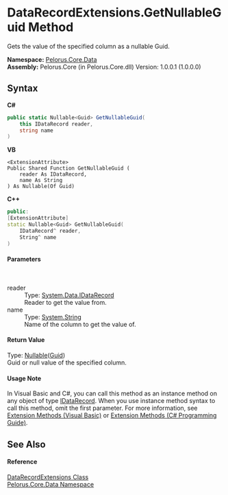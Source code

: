 # DataRecordExtensions.GetNullableGuid Method 
 

Gets the value of the specified column as a nullable Guid.

**Namespace:**&nbsp;<a href="E27DB326">Pelorus.Core.Data</a><br />**Assembly:**&nbsp;Pelorus.Core (in Pelorus.Core.dll) Version: 1.0.0.1 (1.0.0.0)

## Syntax

**C#**<br />
``` C#
public static Nullable<Guid> GetNullableGuid(
	this IDataRecord reader,
	string name
)
```

**VB**<br />
``` VB
<ExtensionAttribute>
Public Shared Function GetNullableGuid ( 
	reader As IDataRecord,
	name As String
) As Nullable(Of Guid)
```

**C++**<br />
``` C++
public:
[ExtensionAttribute]
static Nullable<Guid> GetNullableGuid(
	IDataRecord^ reader, 
	String^ name
)
```


#### Parameters
&nbsp;<dl><dt>reader</dt><dd>Type: <a href="http://msdn2.microsoft.com/en-us/library/93wb1heh" target="_blank">System.Data.IDataRecord</a><br />Reader to get the value from.</dd><dt>name</dt><dd>Type: <a href="http://msdn2.microsoft.com/en-us/library/s1wwdcbf" target="_blank">System.String</a><br />Name of the column to get the value of.</dd></dl>

#### Return Value
Type: <a href="http://msdn2.microsoft.com/en-us/library/b3h38hb0" target="_blank">Nullable</a>(<a href="http://msdn2.microsoft.com/en-us/library/cey1zx63" target="_blank">Guid</a>)<br />Guid or null value of the specified column.

#### Usage Note
In Visual Basic and C#, you can call this method as an instance method on any object of type <a href="http://msdn2.microsoft.com/en-us/library/93wb1heh" target="_blank">IDataRecord</a>. When you use instance method syntax to call this method, omit the first parameter. For more information, see <a href="http://msdn.microsoft.com/en-us/library/bb384936.aspx">Extension Methods (Visual Basic)</a> or <a href="http://msdn.microsoft.com/en-us/library/bb383977.aspx">Extension Methods (C# Programming Guide)</a>.

## See Also


#### Reference
<a href="412D3D25">DataRecordExtensions Class</a><br /><a href="E27DB326">Pelorus.Core.Data Namespace</a><br />